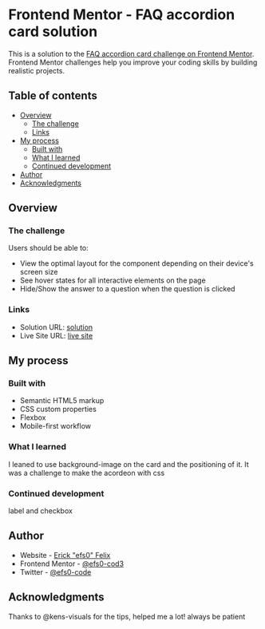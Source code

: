 # Frontend Mentor - FAQ accordion card solution

This is a solution to the [FAQ accordion card challenge on Frontend Mentor](https://www.frontendmentor.io/challenges/faq-accordion-card-XlyjD0Oam). Frontend Mentor challenges help you improve your coding skills by building realistic projects. 

## Table of contents

- [Overview](#overview)
  - [The challenge](#the-challenge)
  - [Links](#links)
- [My process](#my-process)
  - [Built with](#built-with)
  - [What I learned](#what-i-learned)
  - [Continued development](#continued-development)
- [Author](#author)
- [Acknowledgments](#acknowledgments)

## Overview

### The challenge

Users should be able to:

- View the optimal layout for the component depending on their device's screen size
- See hover states for all interactive elements on the page
- Hide/Show the answer to a question when the question is clicked

### Links

- Solution URL: [solution](https://github.com/efs0-cod3/FAQ)
- Live Site URL: [live site](https://efs0-cod3.github.io/FAQ/)

## My process

### Built with

- Semantic HTML5 markup
- CSS custom properties
- Flexbox
- Mobile-first workflow

### What I learned

I leaned to use background-image on the card and the positioning of it. It was a challenge to make the acordeon with css

### Continued development

label and checkbox


## Author

- Website - [Erick "efs0" Felix](https://github.com/efs0-cod3)
- Frontend Mentor - [@efs0-cod3](https://www.frontendmentor.io/profile/efs0-cod3)
- Twitter - [@efs0-code](https://www.twitter.com/efs0-code])


## Acknowledgments
Thanks to @kens-visuals for the tips, helped me a lot!
always be patient 
